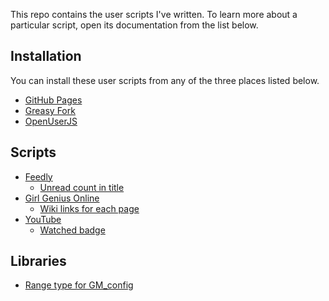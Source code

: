 This repo contains the user scripts I've written. To learn more about a
particular script, open its documentation from the list below.

## Installation

You can install these user scripts from any of the three places listed below.

- [GitHub Pages](https://benblank.github.io/user-scripts/)
- [Greasy Fork](https://greasyfork.org/en/users/928949-benblank)
- [OpenUserJS](https://openuserjs.org/users/five35/scripts)

## Scripts

- [Feedly](https://feedly.com/)
  - [Unread count in title](scripts/feedly-unread-count-in-title.md)
- [Girl Genius Online](https://www.girlgeniusonline.com/)
  - [Wiki links for each page](scripts/ggo-wikilinks.md)
- [YouTube](https://youtube.com/)
  - [Watched badge](scripts/youtube-watched-badge.md)

## Libraries

- [Range type for GM_config](libraries/gm-config-range-type.md)
